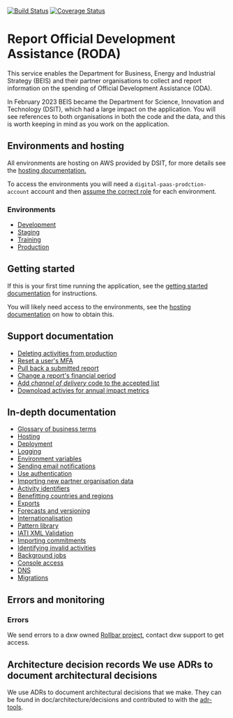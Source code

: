 [![Build Status](https://github.com/UKGovernmentBEIS/beis-report-official-development-assistance/workflows/CI/badge.svg?branch=develop)](https://github.com/UKGovernmentBEIS/beis-report-official-development-assistance/actions?query=branch%3Adevelop)
[![Coverage Status](https://coveralls.io/repos/github/UKGovernmentBEIS/beis-report-official-development-assistance/badge.svg?branch=develop)](https://coveralls.io/github/UKGovernmentBEIS/beis-report-official-development-assistance?branch=develop)

# Report Official Development Assistance (RODA)

This service enables the Department for Business, Energy and Industrial Strategy
(BEIS) and their partner organisations to collect and report information on the
spending of Official Development Assistance (ODA).

In February 2023 BEIS became the Department for Science, Innovation and
Technology (DSIT), which had a large impact on the application. You will
see references to both organisations in both the code and the data, and this is
worth keeping in mind as you work on the application.

## Environments and hosting
All environments are hosting on AWS provided by DSIT, for more details see the
[hosting documentation.](/doc/hosting.md)

To access the environments you will need a `digital-paas-prodction-account`
account and then [assume the correct role](/doc/hosting.md#assuming-roles) for
each environment.

### Environments

- [Development](https://dev.report-official-development-assistance.service.gov.uk)
- [Staging](https://staging.report-official-development-assistance.service.gov.uk)
- [Training](https://training.report-official-development-assistance.service.gov.uk)
- [Production](https://www.report-official-development-assistance.service.gov.uk)

## Getting started

If this is your first time running the application, see the [getting started
documentation](/doc/getting-started.md) for instructions.

You will likely need access to the environments, see the [hosting
documentation](/doc/hosting.md) on how to obtain this.

## Support documentation

- [Deleting activities from
  production](/doc/support/deleting-activities-production.md)
- [Reset a user's MFA](/doc/support/reset_mfa.md)
- [Pull back a submitted report](/doc/support/pull_back_submitted_report.md)
- [Change a report's financial period](/doc/support/change_financial_period.md)
- [Add _channel of delivery_ code to the accepted
  list](/doc/support/add_accepted_channel_of_delivery_code.md) 
- [Downoload activies for annual impact
  metrics](/doc/support/download_activities_for_annual_impact_metrics.md)

## In-depth documentation

- [Glossary of business terms](/doc/glossary.md)
- [Hosting](/doc/hosting.md)
- [Deployment](/doc/deployment-process.md)
- [Logging](/doc/logging.md)
- [Environment variables](/doc/environment-variables.md)
- [Sending email notifications](/doc/email-notifications.md)
- [Use authentication](/doc/authentication.md)
- [Importing new partner organisation
  data](/doc/importing-new-partner-organisation-data.md)
- [Activity identifiers](/doc/activity-identifiers.md)
- [Benefitting countries and regions](/doc/benefitting_countries_and_regions.md)
- [Exports](/doc/exports.md)
- [Forecasts and versioning](/doc/forecasts-and-versioning.md)
- [Internationalisation](/doc/i18n.md)
- [Pattern library](/doc/patterns.md)
- [IATI XML Validation](/doc/xml-validation.md)
- [Importing commitments](/doc/import-commitments.md)
- [Identifying invalid activities](/doc/utilities.md)
- [Background jobs](/doc/background-jobs.md)
- [Console access](/doc/console-access.md)
- [DNS](/doc/dns.md)
- [Migrations](/doc/migrations.md)

## Errors and monitoring

### Errors

We send errors to a dxw owned [Rollbar
project](https://rollbar.com/dxw/dsit-roda/), contact dxw support to get access.

## Architecture decision records We use ADRs to document architectural decisions
We use ADRs to document architectural decisions that we make. They can be found
in doc/architecture/decisions and contributed to with the
[adr-tools](https://github.com/npryce/adr-tools).

